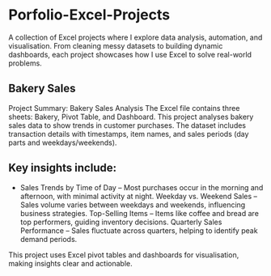 # Porfolio-Excel-Projects
A collection of Excel projects where I explore data analysis, automation, and visualisation. From cleaning messy datasets to building dynamic dashboards, each project showcases how I use Excel to solve real-world problems. 

## Bakery Sales
Project Summary: Bakery Sales Analysis
The Excel file contains three sheets: Bakery, Pivot Table, and Dashboard.
This project analyses bakery sales data to show trends in customer purchases. The dataset includes transaction details with timestamps, item names, and sales periods (day parts and weekdays/weekends). 
## Key insights include:
- Sales Trends by Time of Day – Most purchases occur in the morning and afternoon, with minimal activity at night.
Weekday vs. Weekend Sales – Sales volume varies between weekdays and weekends, influencing business strategies.
Top-Selling Items – Items like coffee and bread are top performers, guiding inventory decisions.
Quarterly Sales Performance – Sales fluctuate across quarters, helping to identify peak demand periods.

This project uses Excel pivot tables and dashboards for visualisation, making insights clear and actionable.
